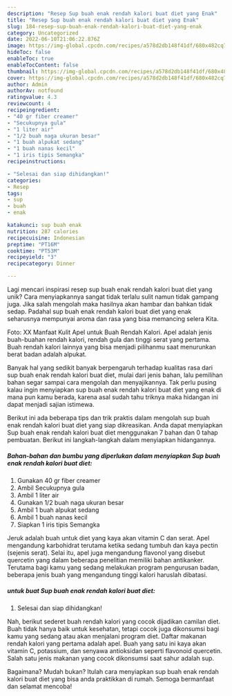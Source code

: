 ```yaml
---
description: "Resep Sup buah enak rendah kalori buat diet yang Enak"
title: "Resep Sup buah enak rendah kalori buat diet yang Enak"
slug: 184-resep-sup-buah-enak-rendah-kalori-buat-diet-yang-enak
category: Uncategorized
date: 2022-06-10T21:06:22.876Z
image: https://img-global.cpcdn.com/recipes/a578d2db148f41df/680x482cq70/sup-buah-enak-rendah-kalori-buat-diet-foto-resep-utama.jpg
hideToc: false
enableToc: true
enableTocContent: false
thumbnail: https://img-global.cpcdn.com/recipes/a578d2db148f41df/680x482cq70/sup-buah-enak-rendah-kalori-buat-diet-foto-resep-utama.jpg
cover: https://img-global.cpcdn.com/recipes/a578d2db148f41df/680x482cq70/sup-buah-enak-rendah-kalori-buat-diet-foto-resep-utama.jpg
author: Admin
authorAv: notfound
ratingvalue: 4.3
reviewcount: 4
recipeingredient:
- "40 gr fiber creamer"
- "Secukupnya gula"
- "1 liter air"
- "1/2 buah naga ukuran besar"
- "1 buah alpukat sedang"
- "1 buah nanas kecil"
- "1 iris tipis Semangka"
recipeinstructions:

- "Selesai dan siap dihidangkan!"
categories:
- Resep
tags:
- sup
- buah
- enak

katakunci: sup buah enak 
nutrition: 287 calories
recipecuisine: Indonesian
preptime: "PT16M"
cooktime: "PT53M"
recipeyield: "3"
recipecategory: Dinner

---
```





Lagi mencari inspirasi resep sup buah enak rendah kalori buat diet yang unik? Cara menyiapkannya sangat tidak terlalu sulit namun tidak gampang juga. Jika salah mengolah maka hasilnya akan hambar dan bahkan tidak sedap. Padahal sup buah enak rendah kalori buat diet yang enak seharusnya mempunyai aroma dan rasa yang bisa memancing selera Kita.





Foto: XX Manfaat Kulit Apel untuk Buah Rendah Kalori. Apel adalah jenis buah-buahan rendah kalori, rendah gula dan tinggi serat yang pertama. Buah rendah kalori lainnya yang bisa menjadi pilihanmu saat menurunkan berat badan adalah alpukat.

Banyak hal yang sedikit banyak berpengaruh terhadap kualitas rasa dari sup buah enak rendah kalori buat diet, mulai dari jenis bahan, lalu pemilihan bahan segar sampai cara mengolah dan menyajikannya. Tak perlu pusing kalau ingin menyiapkan sup buah enak rendah kalori buat diet yang enak di mana pun kamu berada, karena asal sudah tahu triknya maka hidangan ini dapat menjadi sajian istimewa.






Berikut ini ada beberapa tips dan trik praktis dalam mengolah sup buah enak rendah kalori buat diet yang siap dikreasikan. Anda dapat menyiapkan Sup buah enak rendah kalori buat diet menggunakan 7 bahan dan 0 tahap pembuatan. Berikut ini langkah-langkah dalam menyiapkan hidangannya.

<!--inarticleads1-->

##### Bahan-bahan dan bumbu yang diperlukan dalam menyiapkan Sup buah enak rendah kalori buat diet:

1. Gunakan 40 gr fiber creamer
1. Ambil Secukupnya gula
1. Ambil 1 liter air
1. Gunakan 1/2 buah naga ukuran besar
1. Ambil 1 buah alpukat sedang
1. Ambil 1 buah nanas kecil
1. Siapkan 1 iris tipis Semangka


Jeruk adalah buah untuk diet yang kaya akan vitamin C dan serat. Apel mengandung karbohidrat terutama ketika sedang tumbuh dan kaya pectin (sejenis serat). Selai itu, apel juga mengandung flavonol yang disebut quercetin yang dalam beberapa penelitian memiliki bahan antikanker. Terutama bagi kamu yang sedang melakukan program pengurusan badan, beberapa jenis buah yang mengandung tinggi kalori haruslah dibatasi. 

<!--inarticleads2-->

#####  untuk buat Sup buah enak rendah kalori buat diet:


1. Selesai dan siap dihidangkan!

Nah, berikut sederet buah rendah kalori yang cocok dijadikan camilan diet. Buah tidak hanya baik untuk kesehatan, tetapi cocok juga dikonsumsi bagi kamu yang sedang atau akan menjalani program diet. Daftar makanan rendah kalori yang pertama adalah apel. Buah yang satu ini kaya akan vitamin C, potassium, dan senyawa antioksidan seperti flavonoid quercetin. Salah satu jenis makanan yang cocok dikonsumsi saat sahur adalah sup. 

Bagaimana? Mudah bukan? Itulah cara menyiapkan sup buah enak rendah kalori buat diet yang bisa anda praktikkan di rumah. Semoga bermanfaat dan selamat mencoba!
